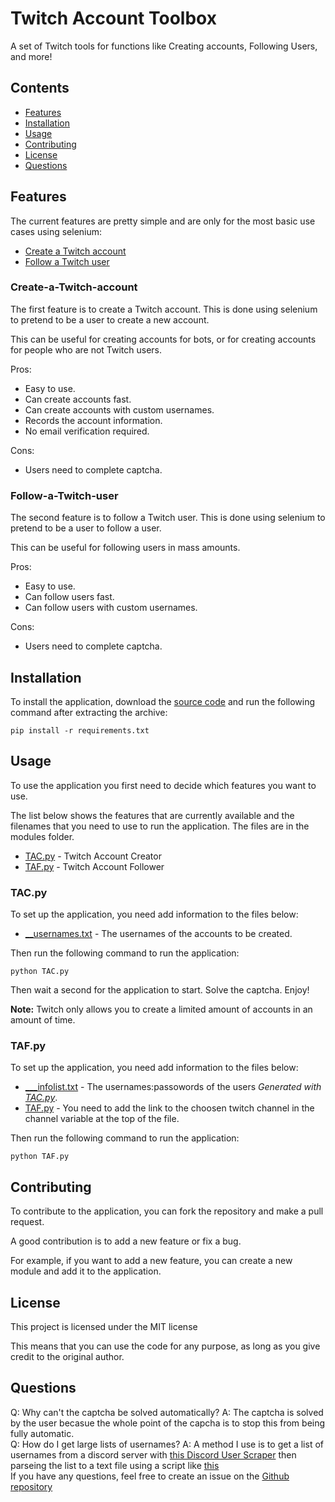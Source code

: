 # Twitch Account Toolbox

A set of Twitch tools for functions like Creating accounts, Following Users, and more!



## Contents

- [Features](##Features)
- [Installation](##Installation)
- [Usage](##Usage)
- [Contributing](##Contributing)
- [License](##License)
- [Questions](##Questions)

## Features

The current features are pretty simple and are only for the most basic use cases using selenium:

- [Create a Twitch account](###Create-a-Twitch-account)
- [Follow a Twitch user](###Follow-a-Twitch-user)

### Create-a-Twitch-account

The first feature is to create a Twitch account.
This is done using selenium to pretend to be a user to create a new account.

This can be useful for creating accounts for bots, or for creating accounts for people who are not Twitch users.

Pros:

- Easy to use.
- Can create accounts fast.
- Can create accounts with custom usernames.
- Records the account information.
- No email verification required.

Cons:

- Users need to complete captcha.

### Follow-a-Twitch-user

The second feature is to follow a Twitch user.
This is done using selenium to pretend to be a user to follow a user.

This can be useful for following users in mass amounts.

Pros:

- Easy to use.
- Can follow users fast.
- Can follow users with custom usernames.

Cons:

- Users need to complete captcha.

## Installation

To install the application, download the [source code](https://github.com/Necrownyx/Twitch-Account-Toolbox/archive/refs/heads/main.zip) and run the following command after extracting the archive:

```
pip install -r requirements.txt
```

## Usage

To use the application you first need to decide which features you want to use.

The list below shows the features that are currently available and the filenames that you need to use to run the application.
The files are in the modules folder.

- [TAC.py](###TAC.py) - Twitch Account Creator
- [TAF.py](###TAF.py) - Twitch Account Follower

### TAC.py

To set up the application, you need add information to the files below:

- [__usernames.txt](__usernames.txt) - The usernames of the accounts to be created.


Then run the following command to run the application:

```
python TAC.py
```

Then wait a second for the application to start.
Solve the captcha.
Enjoy!

**Note:** Twitch only allows you to create a limited amount of accounts in an amount of time.

### TAF.py

To set up the application, you need add information to the files below:

- [___infolist.txt](___infolist.txt) - The usernames:passowords of the users *Generated with [TAC.py](###TAC.py)*.
- [TAF.py](./Modules/TAF.py) - You need to add the link to the choosen twitch channel in the channel variable at the top of the file.

Then run the following command to run the application:

```
python TAF.py
```

## Contributing

To contribute to the application, you can fork the repository and make a pull request.

A good contribution is to add a new feature or fix a bug.

For example, if you want to add a new feature, you can create a new module and add it to the application.

## License

This project is licensed under the MIT license

This means that you can use the code for any purpose, as long as you give credit to the original author.

## Questions

Q: Why can't the captcha be solved automatically?
A: The captcha is solved by the user becasue the whole point of the capcha is to stop this from being fully automatic.
<br>
Q: How do I get large lists of usernames?
A: A method I use is to get a list of usernames from a discord server with [this Discord User Scraper](https://github.com/Necrownyx/Discord-User-Scraper) then parseing the list to a text file using a script like [this](https://gist.github.com/Necrownyx/b586fa87908135012e65757e7772359e)
<br>
If you have any questions, feel free to create an issue on the [Github repository](https://github.com/Necrownyx/Twitch-Account-Toolbox/issues)







